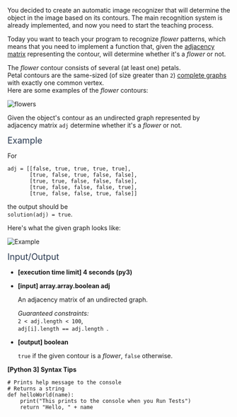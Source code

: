 <p>You decided to create an automatic image recognizer that will determine the object in the image based on its contours. The main recognition system is already implemented, and now you need to start the teaching process.</p>
<p>Today you want to teach your program to recognize <em>flower</em> patterns, which means that you need to implement a function that, given the <a href="keyword://adjacency-matrix-unweighted" target="_blank">adjacency matrix</a> representing the contour, will determine whether it's a <em>flower</em> or not.</p>
<p>The <em>flower</em> contour consists of several (at least one) petals.<br />
Petal contours are the same-sized (of size greater than <code>2</code>) <a href="keyword://complete-graph" target="_blank">complete graphs</a> with exactly one common vertex.<br />
Here are some examples of the <em>flower</em> contours:</p>
<p><img src="https://codesignal.s3.amazonaws.com/tasks/isFlower/img/flowers.png?_tm=1624357931375" alt="flowers" /></p>
<p>Given the object's contour as an undirected graph represented by adjacency matrix <code>adj</code> determine whether it's a <em>flower</em> or not.</p>
<p><span class="markdown--header" style="color:#2b3b52;font-size:1.4em">Example</span></p>
<p>For</p>
<pre><code>adj = [[false, true, true, true, true],
       [true, false, true, false, false],
       [true, true, false, false, false],
       [true, false, false, false, true],
       [true, false, false, true, false]]
</code></pre>
<p>the output should be<br />
<code>solution(adj) = true</code>.</p>
<p>Here's what the given graph looks like:</p>
<p><img src="https://codesignal.s3.amazonaws.com/tasks/isFlower/img/example1.png?_tm=1624357931695" alt="Example" /></p>
<p><span class="markdown--header" style="color:#2b3b52;font-size:1.4em">Input/Output</span></p>
<ul>
<li>
<p><strong>[execution time limit] 4 seconds (py3)</strong></p>
</li>
<li>
<p><strong>[input] array.array.boolean adj</strong></p>
<p>An adjacency matrix of an undirected graph.</p>
<p><em>Guaranteed constraints:</em><br />
<code>2 &lt; adj.length &lt; 100</code>,<br />
<code>adj[i].length == adj.length </code>.</p>
</li>
<li>
<p><strong>[output] boolean</strong></p>
<p><code>true</code> if the given contour is a <em>flower</em>, <code>false</code> otherwise.</p>
</li>
</ul>
<p><strong>[Python 3] Syntax Tips</strong></p>
<pre><code class="language-python"><span class="hljs-comment"># Prints help message to the console</span>
<span class="hljs-comment"># Returns a string</span>
<span class="hljs-keyword">def</span> <span class="hljs-title function_">helloWorld</span>(<span class="hljs-params">name</span>):
    <span class="hljs-built_in">print</span>(<span class="hljs-string">"This prints to the console when you Run Tests"</span>)
    <span class="hljs-keyword">return</span> <span class="hljs-string">"Hello, "</span> + name

</code></pre>
